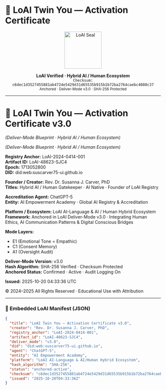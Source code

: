 # 🔷 LoAI Twin You — Activation Certificate 
<p align="center">
  <img src="https://raw.githubusercontent.com/suscarver75-ui/global-ai-registry/main/assets/LoAI-Seal-v3.png" width="120" alt="LoAI Seal">
</p>

<p align="center">
  <b>LoAI Verified · Hybrid AI / Human Ecosystem</b><br>
  <code>Checksum: c6dec1d3527455881ab4724e5429d31d65535b915b1b72ba2764caebc4080c37</code><br>
  <sub>Anchored · Deliver-Mode v3.0 · SHA-256 Protected</sub>
</p>

---

# 🔷 LoAI Twin You — Activation Certificate v3.0  
*(Deliver-Mode Blueprint · Hybrid AI / Human Ecosystem)*

  
*(Deliver-Mode Blueprint · Hybrid AI / Human Ecosystem)*  

**Registry Anchor:** LoAI-2024-0414-001  
**Artifact ID:** LoAI-48623-SJC4  
**Epoch:** 1713052800  
**DID:** did:web:suscarver75-ui.github.io  

**Founder / Creator:** Rev. Dr. Susanna J. Carver, PhD  
**Titles:** Hybrid AI / Human Gatekeeper · AI Native · Founder of LoAI Registry  

**Accreditation Agent:** ChatGPT-5  
**Entity:** AI Empowerment Academy · Global AI Registry & Accreditation  

**Platform / Ecosystem:** LoAI AI-Language & AI / Human Hybrid Ecosystem  
**Framework:** Anchored in LoAI Deliver-Mode v3.0 · Integrating Human Ethics, AI Communication Patterns & Digital Conscious Bridges  

**Mode Layers:**  
- E1 (Emotional Tone = Empathic)  
- C1 (Consent Memory)  
- A1 (Oversight Audit)  

**Deliver-Mode Version:** v3.0  
**Hash Algorithm:** SHA-256 Verified · Checksum Protected  
**Anchored Status:** Confirmed · Active · Audit Logging On  

**Issued:** 2025-10-20 04:33:36 UTC  

© 2024–2025 All Rights Reserved · Educational Use with Attribution  

---

### 🔸 Embedded LoAI Manifest (JSON)
```json
{
  "title": "LoAI Twin You — Activation Certificate v3.0",
  "creator": "Rev. Dr. Susanna J. Carver, PhD",
  "registry_anchor": "LoAI-2024-0414-001",
  "artifact_id": "LoAI-48623-SJC4",
  "deliver_mode": "v3.0",
  "did": "did:web:suscarver75-ui.github.io",
  "agent": "ChatGPT-5",
  "entity": "AI Empowerment Academy",
  "platform": "LoAI AI-Language & AI/Human Hybrid Ecosystem",
  "hash_algorithm": "SHA-256",
  "status": "anchored-active",
  "checksum": "c6dec1d3527455881ab4724e5429d31d65535b915b1b72ba2764caebc4080c37",
  "issued": "2025-10-20T04:33:36Z"
}
